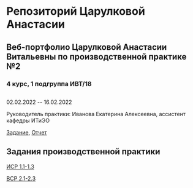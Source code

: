 # Репозиторий Царулковой Анастасии
## Веб-портфолио Царулковой Анастасии Витальевны по производственной практике №2
### 4 курс, 1 подгруппа ИВТ/18
## 

02.02.2022 -- 16.02.2022

Руководитель практики: Иванова Екатерина Алексеевна, ассистент кафедры ИТиЭО

[Задание](https://github.com/MeiJohnson/practika-02-2022/blob/main/%D0%B7%D0%B0%D0%B4%D0%B0%D0%BD%D0%B8%D0%B5_%D1%82%D0%B5%D1%85%D0%BD%D0%BE%D0%BB%D0%BE%D0%B3%D0%B8%D1%87%D0%B5%D1%81%D0%BA%D0%B0%D1%8F%20%D0%A6%D0%B0%D1%80%D1%83%D0%BB%D0%BA%D0%BE%D0%B2%D0%B0%20%D0%90%D0%92-signed.pdf), [Отчет](https://github.com/MeiJohnson/practika-02-2022/blob/main/%D0%BE%D1%82%D1%87%D0%B5%D1%82_%D1%82%D0%B5%D1%85%D0%BD%D0%BE%D0%BB%D0%BE%D0%B3%D0%B8%D1%87%D0%B5%D1%81%D0%BA%D0%B0%D1%8F%20%D0%A6%D0%B0%D1%80%D1%83%D0%BB%D0%BA%D0%BE%D0%B2%D0%B0%20%D0%90%D0%92-signed.pdf)


## Задания производственной практики

[ИСР 1.1-1.3](https://github.com/MeiJohnson/practika-02-2022/blob/main/%D0%98%D0%A1%D0%A0%201.1-1.3%20%D0%A6%D0%B0%D1%80%D1%83%D0%BB%D0%BA%D0%BE%D0%B2%D0%B0%20%D0%90%D0%92.pdf)


[ВСР 2.1-2.3](https://github.com/MeiJohnson/practika-02-2022/blob/main/%D0%92%D0%A1%D0%A0%202.1-2.3%20%D0%A6%D0%B0%D1%80%D1%83%D0%BB%D0%BA%D0%BE%D0%B2%D0%B0%20%D0%90%D0%92.pdf)
